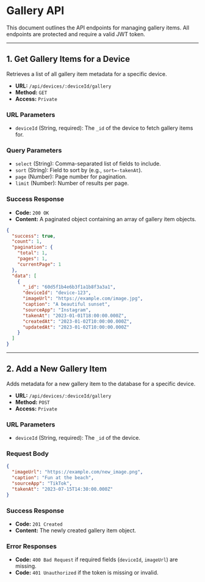# Gallery API

This document outlines the API endpoints for managing gallery items. All endpoints are protected and require a valid JWT token.

---

## 1. Get Gallery Items for a Device

Retrieves a list of all gallery item metadata for a specific device.

- **URL:** `/api/devices/:deviceId/gallery`
- **Method:** `GET`
- **Access:** `Private`

### URL Parameters

- `deviceId` (String, required): The `_id` of the device to fetch gallery items for.

### Query Parameters

- `select` (String): Comma-separated list of fields to include.
- `sort` (String): Field to sort by (e.g., `sort=-takenAt`).
- `page` (Number): Page number for pagination.
- `limit` (Number): Number of results per page.

### Success Response

- **Code:** `200 OK`
- **Content:** A paginated object containing an array of gallery item objects.

```json
{
  "success": true,
  "count": 1,
  "pagination": {
    "total": 1,
    "pages": 1,
    "currentPage": 1
  },
  "data": [
    {
      "_id": "60d5f1b4e6b3f1a1b8f3a3a1",
      "deviceId": "device-123",
      "imageUrl": "https://example.com/image.jpg",
      "caption": "A beautiful sunset",
      "sourceApp": "Instagram",
      "takenAt": "2023-01-01T18:00:00.000Z",
      "createdAt": "2023-01-02T10:00:00.000Z",
      "updatedAt": "2023-01-02T10:00:00.000Z"
    }
  ]
}
```

---

## 2. Add a New Gallery Item

Adds metadata for a new gallery item to the database for a specific device.

- **URL:** `/api/devices/:deviceId/gallery`
- **Method:** `POST`
- **Access:** `Private`

### URL Parameters
- `deviceId` (String, required): The `_id` of the device.

### Request Body

```json
{
  "imageUrl": "https://example.com/new_image.png",
  "caption": "Fun at the beach",
  "sourceApp": "TikTok",
  "takenAt": "2023-07-15T14:30:00.000Z"
}
```

### Success Response

- **Code:** `201 Created`
- **Content:** The newly created gallery item object.

### Error Responses

- **Code:** `400 Bad Request` if required fields (`deviceId`, `imageUrl`) are missing.
- **Code:** `401 Unauthorized` if the token is missing or invalid.
